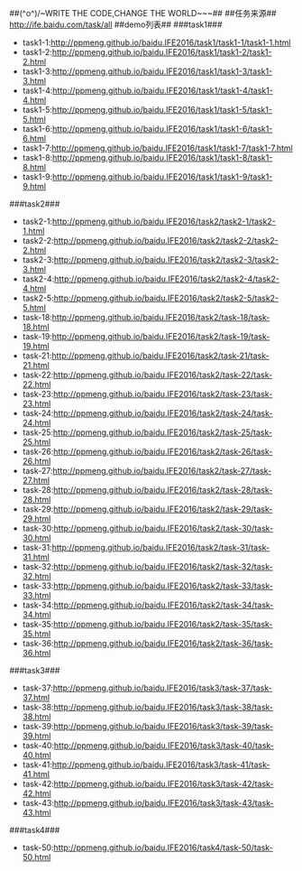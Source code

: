 ##\(^o^)/~WRITE THE CODE,CHANGE THE WORLD~~~##
##任务来源##
http://ife.baidu.com/task/all
##demo列表##
###task1###
- task1-1:http://ppmeng.github.io/baidu.IFE2016/task1/task1-1/task1-1.html
- task1-2:http://ppmeng.github.io/baidu.IFE2016/task1/task1-2/task1-2.html
- task1-3:http://ppmeng.github.io/baidu.IFE2016/task1/task1-3/task1-3.html
- task1-4:http://ppmeng.github.io/baidu.IFE2016/task1/task1-4/task1-4.html
- task1-5:http://ppmeng.github.io/baidu.IFE2016/task1/task1-5/task1-5.html
- task1-6:http://ppmeng.github.io/baidu.IFE2016/task1/task1-6/task1-6.html
- task1-7:http://ppmeng.github.io/baidu.IFE2016/task1/task1-7/task1-7.html
- task1-8:http://ppmeng.github.io/baidu.IFE2016/task1/task1-8/task1-8.html
- task1-9:http://ppmeng.github.io/baidu.IFE2016/task1/task1-9/task1-9.html

###task2###
- task2-1:http://ppmeng.github.io/baidu.IFE2016/task2/task2-1/task2-1.html
- task2-2:http://ppmeng.github.io/baidu.IFE2016/task2/task2-2/task2-2.html
- task2-3:http://ppmeng.github.io/baidu.IFE2016/task2/task2-3/task2-3.html
- task2-4:http://ppmeng.github.io/baidu.IFE2016/task2/task2-4/task2-4.html
- task2-5:http://ppmeng.github.io/baidu.IFE2016/task2/task2-5/task2-5.html
- task-18:http://ppmeng.github.io/baidu.IFE2016/task2/task-18/task-18.html
- task-19:http://ppmeng.github.io/baidu.IFE2016/task2/task-19/task-19.html
- task-21:http://ppmeng.github.io/baidu.IFE2016/task2/task-21/task-21.html
- task-22:http://ppmeng.github.io/baidu.IFE2016/task2/task-22/task-22.html
- task-23:http://ppmeng.github.io/baidu.IFE2016/task2/task-23/task-23.html
- task-24:http://ppmeng.github.io/baidu.IFE2016/task2/task-24/task-24.html
- task-25:http://ppmeng.github.io/baidu.IFE2016/task2/task-25/task-25.html
- task-26:http://ppmeng.github.io/baidu.IFE2016/task2/task-26/task-26.html
- task-27:http://ppmeng.github.io/baidu.IFE2016/task2/task-27/task-27.html
- task-28:http://ppmeng.github.io/baidu.IFE2016/task2/task-28/task-28.html
- task-29:http://ppmeng.github.io/baidu.IFE2016/task2/task-29/task-29.html
- task-30:http://ppmeng.github.io/baidu.IFE2016/task2/task-30/task-30.html
- task-31:http://ppmeng.github.io/baidu.IFE2016/task2/task-31/task-31.html
- task-32:http://ppmeng.github.io/baidu.IFE2016/task2/task-32/task-32.html
- task-33:http://ppmeng.github.io/baidu.IFE2016/task2/task-33/task-33.html
- task-34:http://ppmeng.github.io/baidu.IFE2016/task2/task-34/task-34.html
- task-35:http://ppmeng.github.io/baidu.IFE2016/task2/task-35/task-35.html
- task-36:http://ppmeng.github.io/baidu.IFE2016/task2/task-36/task-36.html

###task3###
- task-37:http://ppmeng.github.io/baidu.IFE2016/task3/task-37/task-37.html
- task-38:http://ppmeng.github.io/baidu.IFE2016/task3/task-38/task-38.html
- task-39:http://ppmeng.github.io/baidu.IFE2016/task3/task-39/task-39.html
- task-40:http://ppmeng.github.io/baidu.IFE2016/task3/task-40/task-40.html
- task-41:http://ppmeng.github.io/baidu.IFE2016/task3/task-41/task-41.html
- task-42:http://ppmeng.github.io/baidu.IFE2016/task3/task-42/task-42.html
- task-43:http://ppmeng.github.io/baidu.IFE2016/task3/task-43/task-43.html

###task4###
- task-50:http://ppmeng.github.io/baidu.IFE2016/task4/task-50/task-50.html

